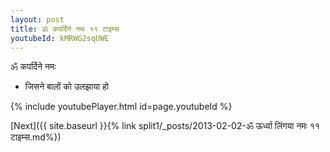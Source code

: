 ```yaml
---
layout: post
title: ॐ कपर्दिने नमः ११ टाइम्स
youtubeId: kMRWG2sqUWE
---
```

 
 
 ॐ कपर्दिने नमः  
 
 -  जिसने बालों को उलझाया हो 
 
  
 
  
 
 
 
 
 
 


{% include youtubePlayer.html id=page.youtubeId %}
 
[Next]({{ site.baseurl }}{% link  split1/_posts/2013-02-02-ॐ ऊर्ध्वा लिंगया नमः ११ टाइम्स.md%})
 
